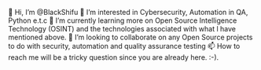 👋 Hi, I’m @BlackShifu
👀 I’m interested in Cybersecurity, Automation in QA, Python e.t.c
🌱 I’m currently learning more on Open Source Intelligence Technology (OSINT) and the technologies associated with what l have mentioned above.
💞️ I’m looking to collaborate on any Open Source projects to do with security, automation and quality assurance testing
📫 How to reach me will be a tricky question since you are already here. :-).

<!---
IamBlackShifu/IamBlackShifu is a ✨ special ✨ repository because its `README.md` (this file) appears on your GitHub profile.
You can click the Preview link to take a look at your changes.
--->
